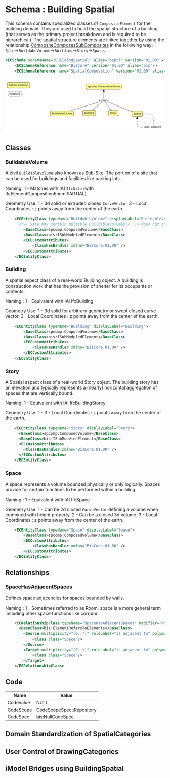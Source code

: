 # Schema : Building Spatial

This schema contains specialized classes of `CompositeElement` for the building domain.
They are used to build the spatial structure of a building (that serves as the primary project breakdown and is required to be hierarchical). The spatial structure elements are linked together by using the relationship [CompositeComposesSubComposites](./spatial-composition.md) in the following way: `Site`->`BuildabeVolume`->`Building`->`Story`->`Space`.

```xml
<ECSchema schemaName="BuildingSpatial" alias="bsptl" version="01.00" xmlns="http://www.bentley.com/schemas/Bentley.ECXML.3.1">
    <ECSchemaReference name="BisCore" version="01.00" alias="bis"/>
    <ECSchemaReference name="SpatialComposition" version="01.00" alias="spcomp" />
```

![SpatialComposition](./media/building-spatial.png)

## Classes

### BuildableVolume

A civil `BuildableVolume` also known as Sub-Site. The portion of a site that can be used for buildings and facilities like parking lots.

Naming:
1 - Matches with IAI `IfcSite` (with IfcElementCompositionEnum:PARTIAL).

Geometry Use:
1 - 3d solid or extruded closed `CurveVector`
3 - Local Coordinates : z points away from the center of the earth.

```xml
    <ECEntityClass typeName="BuildableVolume" displayLabel="BuildableVolume">
      <!-- Site may contain multiple BuildableVolumes <...> does not only contain buildings may also contain ParkingLot -->
        <BaseClass>spcomp:ComposedVolume</BaseClass>
        <BaseClass>bis:ISubModeledElement</BaseClass>
        <ECCustomAttributes>
            <ClassHasHandler xmlns="BisCore.01.00" />
        </ECCustomAttributes>
    </ECEntityClass>
```

### Building

A spatial aspect class of a real-world Building object. A building is construction work that has the provision of shelter for its occupants or contents.

Naming :
1 - Equivalent with IAI IfcBuilding

Geometry Use:
1 - 3d solid for arbitrary geometry or swept closed curve vector.
3 - Local Coordinates : z points away from the center of the earth.

```xml
    <ECEntityClass typeName="Building" displayLabel="Building">
        <BaseClass>spcomp:ComposedVolume</BaseClass>
        <BaseClass>bis:ISubModeledElement</BaseClass>
        <ECCustomAttributes>
            <ClassHasHandler xmlns="BisCore.01.00" />
        </ECCustomAttributes>
    </ECEntityClass>
```

### Story

A Spatial aspect class of a real-world Story object. The building story has an elevation and typically represents a (nearly) horizontal aggregation of spaces that are vertically bound.


Naming:
1 - Equivalent with IAI IfcBuildingStorey

Geometry Use:
1 -
3 - Local Coordinates : z points away from the center of the earth.

```xml
    <ECEntityClass typeName="Story" displayLabel="Story">
      <BaseClass>spcomp:ComposedVolume</BaseClass>
      <BaseClass>bis:ISubModeledElement</BaseClass>
      <ECCustomAttributes>
        <ClassHasHandler xmlns="BisCore.01.00" />
      </ECCustomAttributes>
    </ECEntityClass>
```

### Space

A space represents a volume bounded physically or only logically. Spaces provide for certain functions to be performed within a building.

Naming :
1 - Equivalent with IAI IfcSpace

Geometry Use:
1 - Can be 2d closed `CurveVector` defining a volume when combined with height property.
2 - Can be a closed 3d volume.
3 - Local Coordinates : z points away from the center of the earth.

```xml
    <ECEntityClass typeName="Space" displayLabel="Space">
        <BaseClass>spcomp:ComposedVolume</BaseClass>
        <ECCustomAttributes>
            <ClassHasHandler xmlns="BisCore.01.00" />
        </ECCustomAttributes>
    </ECEntityClass>
```

## Relationships

### SpaceHasAdjacentSpaces

Defines space adjacencies for spaces bounded by walls.

Naming :
1 - Sometimes referred to as Room, space is a more general term including other space functions like corridor.

```xml
    <ECRelationshipClass typeName="SpaceHasAdjacentSpaces" modifier="None" strength="referencing">
      <BaseClass>bis:ElementRefersToElements</BaseClass>
        <Source multiplicity="(0..*)" roleLabel="is adjacent to" polymorphic="true">
            <Class class="Space"/>
        </Source>
        <Target multiplicity="(0..*)" roleLabel="is adjacent to" polymorphic="true">
            <Class class="Space"/>
        </Target>
    </ECRelationshipClass>
```

## Code

Name|Value
--|--
CodeValue|NULL
CodeScope|CodeScopeSpec::Repository
CodeSpec|bis:NullCodeSpec

## Domain Standardization of SpatialCategories

## User Control of DrawingCategories

## iModel Bridges using BuildingSpatial
